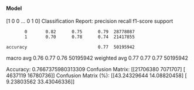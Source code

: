 #### Model
[1 0 0 ... 0 1 0]
Classification Report:
              precision    recall  f1-score   support

           0       0.82      0.75      0.79  28778087
           1       0.70      0.78      0.74  21417855

    accuracy                           0.77  50195942
   macro avg       0.76      0.77      0.76  50195942
weighted avg       0.77      0.77      0.77  50195942

Accuracy: 0.7667375980313309
Confusion Matrix:
[[21706380  7071707]
 [ 4637119 16780736]]
Confusion Matrix (%):
[[43.24329644 14.08820458]
 [ 9.23803562 33.43046336]]
